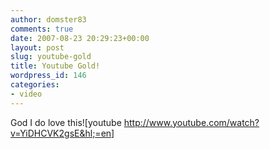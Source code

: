 ```yaml
---
author: domster83
comments: true
date: 2007-08-23 20:29:23+00:00
layout: post
slug: youtube-gold
title: Youtube Gold!
wordpress_id: 146
categories:
- video
---
```


God I do love this![youtube http://www.youtube.com/watch?v=YiDHCVK2gsE&hl;=en]
